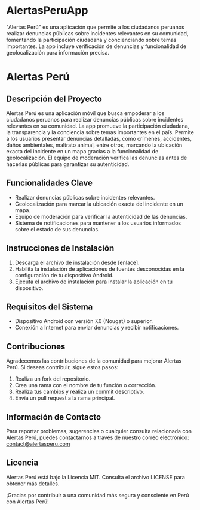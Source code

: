 # AlertasPeruApp
"Alertas Perú" es una aplicación que permite a los ciudadanos peruanos realizar denuncias públicas sobre incidentes relevantes en su comunidad, fomentando la participación ciudadana y concienciando sobre temas importantes. La app incluye verificación de denuncias y funcionalidad de geolocalización para información precisa.

# Alertas Perú

## Descripción del Proyecto
Alertas Perú es una aplicación móvil que busca empoderar a los ciudadanos peruanos para realizar denuncias públicas sobre incidentes relevantes en su comunidad. La app promueve la participación ciudadana, la transparencia y la conciencia sobre temas importantes en el país. Permite a los usuarios presentar denuncias detalladas, como crímenes, accidentes, daños ambientales, maltrato animal, entre otros, marcando la ubicación exacta del incidente en un mapa gracias a la funcionalidad de geolocalización. El equipo de moderación verifica las denuncias antes de hacerlas públicas para garantizar su autenticidad.

## Funcionalidades Clave
- Realizar denuncias públicas sobre incidentes relevantes.
- Geolocalización para marcar la ubicación exacta del incidente en un mapa.
- Equipo de moderación para verificar la autenticidad de las denuncias.
- Sistema de notificaciones para mantener a los usuarios informados sobre el estado de sus denuncias.

## Instrucciones de Instalación
1. Descarga el archivo de instalación desde [enlace].
2. Habilita la instalación de aplicaciones de fuentes desconocidas en la configuración de tu dispositivo Android.
3. Ejecuta el archivo de instalación para instalar la aplicación en tu dispositivo.

## Requisitos del Sistema
- Dispositivo Android con versión 7.0 (Nougat) o superior.
- Conexión a Internet para enviar denuncias y recibir notificaciones.

## Contribuciones
Agradecemos las contribuciones de la comunidad para mejorar Alertas Perú. Si deseas contribuir, sigue estos pasos:
1. Realiza un fork del repositorio.
2. Crea una rama con el nombre de tu función o corrección.
3. Realiza tus cambios y realiza un commit descriptivo.
4. Envía un pull request a la rama principal.

## Información de Contacto
Para reportar problemas, sugerencias o cualquier consulta relacionada con Alertas Perú, puedes contactarnos a través de nuestro correo electrónico: contact@alertasperu.com

## Licencia
Alertas Perú está bajo la Licencia MIT. Consulta el archivo LICENSE para obtener más detalles.

¡Gracias por contribuir a una comunidad más segura y consciente en Perú con Alertas Perú!
